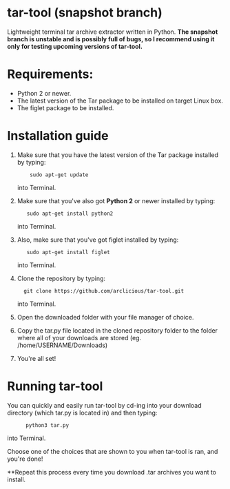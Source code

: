 # tar-tool (snapshot branch)
Lightweight terminal tar archive extractor written in Python. 
**The snapshot branch is unstable and is possibly full of bugs, so I recommend using it only for testing upcoming versions of tar-tool.**
# Requirements:

* Python 2 or newer.
* The latest version of the Tar package to be installed on target Linux box.
* The figlet package to be installed.

# Installation guide

1. Make sure that you have the latest version of the Tar package installed by typing:

           sudo apt-get update

   into Terminal.

2. Make sure that you've also got **Python 2** or newer installed by typing:

          sudo apt-get install python2
          
   into Terminal.

3. Also, make sure that you've got figlet installed by typing:

          sudo apt-get install figlet


   into Terminal.


3. Clone the repository by typing:
         
         git clone https://github.com/arclicious/tar-tool.git

   into Terminal.
   
4. Open the downloaded folder with your file manager of choice.


5. Copy the tar.py file located in the cloned repository folder to the folder where all of your downloads are stored (eg. /home/USERNAME/Downloads)


6. You're all set!

# Running tar-tool

You can quickly and easily run tar-tool by cd-ing into your download directory (which tar.py is located in) and then typing:

          python3 tar.py

into Terminal.

Choose one of the choices that are shown to you when tar-tool is ran, and you're done!

**Repeat this process every time you download .tar archives you want to install.
